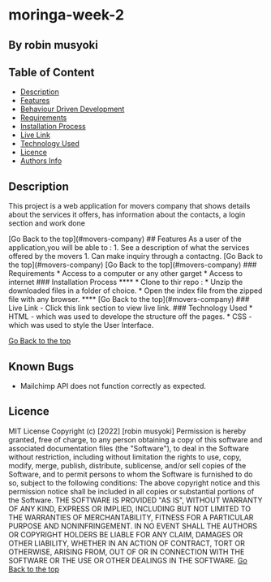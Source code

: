 # moringa-week-2
 ## By robin musyoki
 ## Table of Content
 - [Description](#description)
 - [Features](#features)
 - [Behaviour Driven Development](#Behaviour-Driven-Development)
 - [Requirements](#requirements)
 - [Installation Process](#installation-Process)
 - [Live Link](#Live-Link)
 - [Technology  Used](#technology-Used)
 - [Licence](#licence)
 - [Authors Info](#Authors-Info)
 ## Description
 <p>This project is a web application for movers company that shows details about the services it offers, has information about the contacts, a login section and work done</p>
[Go Back to the top](#movers-company)
## Features
As a user of the application,you will be able to :
1. See a description of what the services offered by the movers
1. Can make inquiry through a contactng.
[Go Back to the top](#movers-company)
[Go Back to the top](#movers-company)
 ###  Requirements
 * Access to  a computer or any other garget
 * Access to internet
 ### Installation Process
 ****
* Clone to thir repo : 
* Unzip the downloaded files in a folder of choice.
* Open the index file from the zipped file with any browser.
 ****
 [Go Back to the top](#movers-company)
### Live Link
- Click this link section to view live link.
### Technology  Used
* HTML - which was used to develope the structure off the pages.
* CSS - which was used to style the User Interface.

[Go Back to the top](##movers-company)
## Known Bugs
* Mailchimp API does not function correctly as expected.
## Licence
MIT License
Copyright (c) [2022] [robin musyoki]
Permission is hereby granted, free of charge, to any person obtaining a copy
of this software and associated documentation files (the "Software"), to deal
in the Software without restriction, including without limitation the rights
to use, copy, modify, merge, publish, distribute, sublicense, and/or sell
copies of the Software, and to permit persons to whom the Software is
furnished to do so, subject to the following conditions:
The above copyright notice and this permission notice shall be included in all
copies or substantial portions of the Software.
THE SOFTWARE IS PROVIDED "AS IS", WITHOUT WARRANTY OF ANY KIND, EXPRESS OR
IMPLIED, INCLUDING BUT NOT LIMITED TO THE WARRANTIES OF MERCHANTABILITY,
FITNESS FOR A PARTICULAR PURPOSE AND NONINFRINGEMENT. IN NO EVENT SHALL THE
AUTHORS OR COPYRIGHT HOLDERS BE LIABLE FOR ANY CLAIM, DAMAGES OR OTHER
LIABILITY, WHETHER IN AN ACTION OF CONTRACT, TORT OR OTHERWISE, ARISING FROM,
OUT OF OR IN CONNECTION WITH THE SOFTWARE OR THE USE OR OTHER DEALINGS IN THE
SOFTWARE.
[Go Back to the top](#movers-company)
